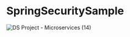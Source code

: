 # SpringSecuritySample
![DS Project - Microservices (14)](https://github.com/dhanushka365/SpringSecuritySample/assets/66137046/423678d5-60fe-45a9-8123-76a01eb10ff5)


